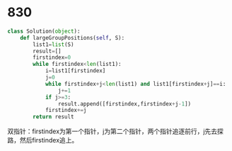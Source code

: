 # 830

```python
class Solution(object):
    def largeGroupPositions(self, S):
        list1=list(S)
        result=[]
        firstindex=0
        while firstindex<len(list1):
            i=list1[firstindex]
            j=0
            while firstindex+j<len(list1) and list1[firstindex+j]==i:
                j+=1
            if j>=3:
                result.append([firstindex,firstindex+j-1])                   
            firstindex+=j
        return result
```

双指针：firstindex为第一个指针，j为第二个指针，两个指针追逐前行，j先去探路，然后firstindex追上。

